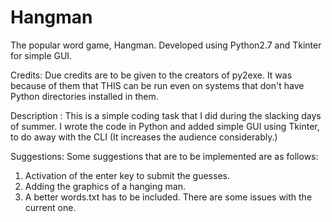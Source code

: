 # Hangman
The popular word game, Hangman. Developed using Python2.7 and Tkinter for simple GUI.

Credits:
Due credits are to be given to the creators of py2exe. It was because of them that THIS can be run even on systems that don't have Python directories installed in them.

Description :
This is a simple coding task that I did during the slacking days of summer.
I wrote the code in Python and added simple GUI using Tkinter, to do away with the CLI (It increases the audience considerably.)

Suggestions:
Some suggestions that are to be implemented are as follows:
1. Activation of the enter key to submit the guesses.
2. Adding the graphics of a hanging man.
3. A better words.txt has to be included. There are some issues with the current one.
